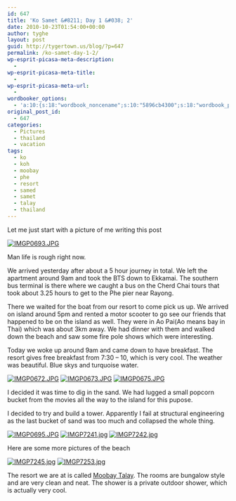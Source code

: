 ```yaml
---
id: 647
title: 'Ko Samet &#8211; Day 1 &#038; 2'
date: 2010-10-23T01:54:00+00:00
author: tyghe
layout: post
guid: http://tygertown.us/blog/?p=647
permalink: /ko-samet-day-1-2/
wp-esprit-picasa-meta-description:
  - 
wp-esprit-picasa-meta-title:
  - 
wp-esprit-picasa-meta-url:
  - 
wordbooker_options:
  - 'a:10:{s:18:"wordbook_noncename";s:10:"5896cb4300";s:18:"wordbook_page_post";s:4:"-100";s:18:"wordbook_orandpage";s:1:"2";s:23:"wordbook_default_author";s:1:"2";s:23:"wordbook_extract_length";s:3:"256";s:19:"wordbook_actionlink";s:3:"300";s:26:"wordbooker_publish_default";s:2:"on";s:18:"wordbook_attribute";s:31:"Posted a new post on their blog";s:29:"wordbooker_status_update_text";s:35:": New blog post :  %title% - %link%";s:20:"wordbook_comment_get";s:2:"on";}'
original_post_id:
  - 647
categories:
  - Pictures
  - thailand
  - vacation
tags:
  - ko
  - koh
  - moobay
  - phe
  - resort
  - samed
  - samet
  - talay
  - thailand
---
```

Let me just start with a picture of me writing this post

<a rel="lightbox[647]" href="http://lh5.ggpht.com/_wdJ3rlAqngs/TMKO1vRY04I/AAAAAAAAC08/5tIAUYSciCs/s800/IMGP0693.JPG"><img src="http://lh5.ggpht.com/_wdJ3rlAqngs/TMKO1vRY04I/AAAAAAAAC08/5tIAUYSciCs/s200/IMGP0693.JPG" alt="IMGP0693.JPG" /></a>

Man life is rough right now.

We arrived yesterday after about a 5 hour journey in total. We left the apartment around 9am and took the BTS down to Ekkamai. The southern bus terminal is there where we caught a bus on the Cherd Chai tours that took about 3.25 hours to get to the Phe pier near Rayong.

There we waited for the boat from our resort to come pick us up. We arrived on island around 5pm and rented a motor scooter to go see our friends that happened to be on the island as well. They were in Ao Pai(Ao means bay in Thai) which was about 3km away. We had dinner with them and walked down the beach and saw some fire pole shows which were interesting.

Today we woke up around 9am and came down to have breakfast. The resort gives free breakfast from 7:30 &#8211; 10, which is very cool. The weather was beautiful. Blue skys and turquoise water.

<a rel="lightbox[647]" href="http://lh6.ggpht.com/_wdJ3rlAqngs/TMKOx84onnI/AAAAAAAAC0s/LSeEIdqKqQI/s800/IMGP0672.JPG"><img src="http://lh6.ggpht.com/_wdJ3rlAqngs/TMKOx84onnI/AAAAAAAAC0s/LSeEIdqKqQI/s200/IMGP0672.JPG" alt="IMGP0672.JPG" /></a> <a rel="lightbox[647]" href="http://lh3.ggpht.com/_wdJ3rlAqngs/TMKOy3u9LvI/AAAAAAAAC0w/er91TwNMWcg/s800/IMGP0673.JPG"><img src="http://lh3.ggpht.com/_wdJ3rlAqngs/TMKOy3u9LvI/AAAAAAAAC0w/er91TwNMWcg/s200/IMGP0673.JPG" alt="IMGP0673.JPG" /></a> <a rel="lightbox[647]" href="http://lh3.ggpht.com/_wdJ3rlAqngs/TMKOzyWFRnI/AAAAAAAAC00/-XnB9tyPSNY/s800/IMGP0675.JPG"><img src="http://lh3.ggpht.com/_wdJ3rlAqngs/TMKOzyWFRnI/AAAAAAAAC00/-XnB9tyPSNY/s200/IMGP0675.JPG" alt="IMGP0675.JPG" /></a>

I decided it was time to dig in the sand. We had lugged a small popcorn bucket from the movies all the way to the island for this pupose.

I decided to try and build a tower. Apparently I fail at structural engineering as the last bucket of sand was too much and collapsed the whole thing.

<a rel="lightbox[647]" href="http://lh4.ggpht.com/_wdJ3rlAqngs/TMKO2SZQyYI/AAAAAAAAC1A/9Hdj1bqWILc/s800/IMGP0695.JPG"><img src="http://lh4.ggpht.com/_wdJ3rlAqngs/TMKO2SZQyYI/AAAAAAAAC1A/9Hdj1bqWILc/s200/IMGP0695.JPG" alt="IMGP0695.JPG" /></a> <a rel="lightbox[647]" href="http://lh4.ggpht.com/_wdJ3rlAqngs/TMKO5dG80CI/AAAAAAAAC1Q/6_9NqsYWwks/s800/IMGP7241.jpg"><img src="http://lh4.ggpht.com/_wdJ3rlAqngs/TMKO5dG80CI/AAAAAAAAC1Q/6_9NqsYWwks/s200/IMGP7241.jpg" alt="IMGP7241.jpg" /></a> <a rel="lightbox[647]" href="http://lh4.ggpht.com/_wdJ3rlAqngs/TMKO6ANV7BI/AAAAAAAAC1U/dJcNjc6PWbw/s800/IMGP7242.jpg"><img src="http://lh4.ggpht.com/_wdJ3rlAqngs/TMKO6ANV7BI/AAAAAAAAC1U/dJcNjc6PWbw/s200/IMGP7242.jpg" alt="IMGP7242.jpg" /></a>

Here are some more pictures of the beach

<a rel="lightbox[647]" href="http://lh6.ggpht.com/_wdJ3rlAqngs/TMKO7QRKDuI/AAAAAAAAC1c/ump-m54d4IQ/s800/IMGP7245.jpg"><img src="http://lh6.ggpht.com/_wdJ3rlAqngs/TMKO7QRKDuI/AAAAAAAAC1c/ump-m54d4IQ/s200/IMGP7245.jpg" alt="IMGP7245.jpg" /></a> <a rel="lightbox[647]" href="http://lh3.ggpht.com/_wdJ3rlAqngs/TMKPAaVL9JI/AAAAAAAAC10/cDoi9LutLgE/s800/IMGP7253.jpg"><img src="http://lh3.ggpht.com/_wdJ3rlAqngs/TMKPAaVL9JI/AAAAAAAAC10/cDoi9LutLgE/s200/IMGP7253.jpg" alt="IMGP7253.jpg" /></a>

The resort we are at is called [Moobay Talay](http://www.moobantalay.com/ "Moobay Talay Resort"). The rooms are bungalow style and are very clean and neat. The shower is a private outdoor shower, which is actually very cool.
